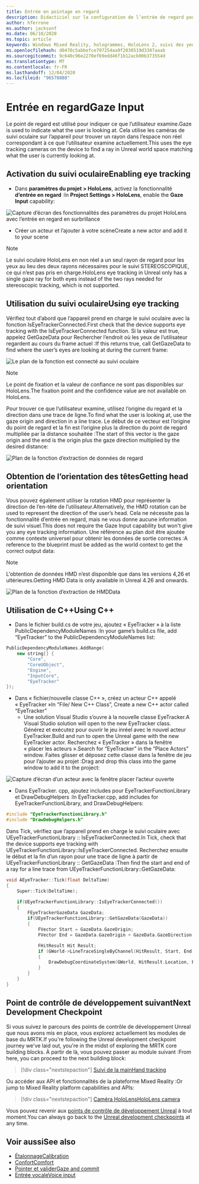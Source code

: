 ```yaml
---
title: Entrée en pointage en regard
description: Didacticiel sur la configuration de l’entrée de regard pour HoloLens et le moteur inréel
author: hferrone
ms.author: jacksonf
ms.date: 06/10/2020
ms.topic: article
keywords: Windows Mixed Reality, hologrammes, HoloLens 2, suivi des yeux, entrée de regard, affichage monté en tête, moteur non réel, casque de réalité mixte, casque de réalité mixte, casque de réalité virtuelle
ms.openlocfilehash: d0470c5abbefce797254aa9f2030519d3347aaab
ms.sourcegitcommit: 9c640c96e2270ef69edd46f1b12acb00b373554d
ms.translationtype: MT
ms.contentlocale: fr-FR
ms.lasthandoff: 12/04/2020
ms.locfileid: "96578888"
---
```

# <a name="gaze-input"></a><span data-ttu-id="327c3-104">Entrée en regard</span><span class="sxs-lookup"><span data-stu-id="327c3-104">Gaze Input</span></span>

<span data-ttu-id="327c3-105">Le point de regard est utilisé pour indiquer ce que l’utilisateur examine.</span><span class="sxs-lookup"><span data-stu-id="327c3-105">Gaze is used to indicate what the user is looking at.</span></span>  <span data-ttu-id="327c3-106">Cela utilise les caméras de suivi oculaire sur l’appareil pour trouver un rayon dans l’espace non réel correspondant à ce que l’utilisateur examine actuellement.</span><span class="sxs-lookup"><span data-stu-id="327c3-106">This uses the eye tracking cameras on the device to find a ray in Unreal world space matching what the user is currently looking at.</span></span>

## <a name="enabling-eye-tracking"></a><span data-ttu-id="327c3-107">Activation du suivi oculaire</span><span class="sxs-lookup"><span data-stu-id="327c3-107">Enabling eye tracking</span></span>

- <span data-ttu-id="327c3-108">Dans **paramètres du projet > HoloLens**, activez la fonctionnalité **d’entrée en regard** :</span><span class="sxs-lookup"><span data-stu-id="327c3-108">In **Project Settings > HoloLens**, enable the **Gaze Input** capability:</span></span>

![Capture d’écran des fonctionnalités des paramètres du projet HoloLens avec l’entrée en regard en surbrillance](images/unreal-gaze-img-01.png)

- <span data-ttu-id="327c3-110">Créer un acteur et l’ajouter à votre scène</span><span class="sxs-lookup"><span data-stu-id="327c3-110">Create a new actor and add it to your scene</span></span>

> [!NOTE] 
> <span data-ttu-id="327c3-111">Le suivi oculaire HoloLens en non réel a un seul rayon de regard pour les yeux au lieu des deux rayons nécessaires pour le suivi STEREOSCOPIQUE, ce qui n’est pas pris en charge.</span><span class="sxs-lookup"><span data-stu-id="327c3-111">HoloLens eye tracking in Unreal only has a single gaze ray for both eyes instead of the two rays needed for stereoscopic tracking, which is not supported.</span></span>

## <a name="using-eye-tracking"></a><span data-ttu-id="327c3-112">Utilisation du suivi oculaire</span><span class="sxs-lookup"><span data-stu-id="327c3-112">Using eye tracking</span></span>

<span data-ttu-id="327c3-113">Vérifiez tout d’abord que l’appareil prend en charge le suivi oculaire avec la fonction IsEyeTrackerConnected.</span><span class="sxs-lookup"><span data-stu-id="327c3-113">First check that the device supports eye tracking with the IsEyeTrackerConnected function.</span></span>  <span data-ttu-id="327c3-114">Si la valeur est true, appelez GetGazeData pour Rechercher l’endroit où les yeux de l’utilisateur regardent au cours du frame actuel :</span><span class="sxs-lookup"><span data-stu-id="327c3-114">If this returns true, call GetGazeData to find where the user’s eyes are looking at during the current frame:</span></span>

![Le plan de la fonction est connecté au suivi oculaire](images/unreal-gaze-img-02.png)

> [!NOTE]
> <span data-ttu-id="327c3-116">Le point de fixation et la valeur de confiance ne sont pas disponibles sur HoloLens.</span><span class="sxs-lookup"><span data-stu-id="327c3-116">The fixation point and the confidence value are not available on HoloLens.</span></span>

<span data-ttu-id="327c3-117">Pour trouver ce que l’utilisateur examine, utilisez l’origine du regard et la direction dans une trace de ligne.</span><span class="sxs-lookup"><span data-stu-id="327c3-117">To find what the user is looking at, use the gaze origin and direction in a line trace.</span></span>  <span data-ttu-id="327c3-118">Le début de ce vecteur est l’origine du point de regard et la fin est l’origine plus la direction du point de regard multipliée par la distance souhaitée :</span><span class="sxs-lookup"><span data-stu-id="327c3-118">The start of this vector is the gaze origin and the end is the origin plus the gaze direction multiplied by the desired distance:</span></span>

![Plan de la fonction d’extraction de données de regard](images/unreal-gaze-img-03.png)

## <a name="getting-head-orientation"></a><span data-ttu-id="327c3-120">Obtention de l’orientation des têtes</span><span class="sxs-lookup"><span data-stu-id="327c3-120">Getting head orientation</span></span>

<span data-ttu-id="327c3-121">Vous pouvez également utiliser la rotation HMD pour représenter la direction de l’en-tête de l’utilisateur.</span><span class="sxs-lookup"><span data-stu-id="327c3-121">Alternatively, the HMD rotation can be used to represent the direction of the user’s head.</span></span>  <span data-ttu-id="327c3-122">Cela ne nécessite pas la fonctionnalité d’entrée en regard, mais ne vous donne aucune information de suivi visuel.</span><span class="sxs-lookup"><span data-stu-id="327c3-122">This does not require the Gaze Input capability but won't give you any eye tracking information.</span></span>  <span data-ttu-id="327c3-123">Une référence au plan doit être ajoutée comme contexte universel pour obtenir les données de sortie correctes :</span><span class="sxs-lookup"><span data-stu-id="327c3-123">A reference to the blueprint must be added as the world context to get the correct output data:</span></span>

> [!NOTE]
> <span data-ttu-id="327c3-124">L’obtention de données HMD n’est disponible que dans les versions 4,26 et ultérieures.</span><span class="sxs-lookup"><span data-stu-id="327c3-124">Getting HMD Data is only available in Unreal 4.26 and onwards.</span></span>

![Plan de la fonction d’extraction de HMDData](images/unreal-gaze-img-04.png)

## <a name="using-c"></a><span data-ttu-id="327c3-126">Utilisation de C++</span><span class="sxs-lookup"><span data-stu-id="327c3-126">Using C++</span></span> 

- <span data-ttu-id="327c3-127">Dans le fichier build.cs de votre jeu, ajoutez « EyeTracker » à la liste PublicDependencyModuleNames :</span><span class="sxs-lookup"><span data-stu-id="327c3-127">In your game’s build.cs file, add “EyeTracker” to the PublicDependencyModuleNames list:</span></span>

```cpp
PublicDependencyModuleNames.AddRange(
    new string[] {
        "Core",
        "CoreUObject",
        "Engine",
        "InputCore",
        "EyeTracker"
});
```

- <span data-ttu-id="327c3-128">Dans « fichier/nouvelle classe C++ », créez un acteur C++ appelé « EyeTracker »</span><span class="sxs-lookup"><span data-stu-id="327c3-128">In “File/ New C++ Class”, Create a new C++ actor called “EyeTracker”</span></span>
    - <span data-ttu-id="327c3-129">Une solution Visual Studio s’ouvre à la nouvelle classe EyeTracker.</span><span class="sxs-lookup"><span data-stu-id="327c3-129">A Visual Studio solution will open to the new EyeTracker class.</span></span> <span data-ttu-id="327c3-130">Générez et exécutez pour ouvrir le jeu inréel avec le nouvel acteur EyeTracker.</span><span class="sxs-lookup"><span data-stu-id="327c3-130">Build and run to open the Unreal game with the new EyeTracker actor.</span></span>  <span data-ttu-id="327c3-131">Recherchez « EyeTracker » dans la fenêtre « placer les acteurs ».</span><span class="sxs-lookup"><span data-stu-id="327c3-131">Search for “EyeTracker” in the “Place Actors” window.</span></span>  <span data-ttu-id="327c3-132">Faites glisser et déposez cette classe dans la fenêtre de jeu pour l’ajouter au projet :</span><span class="sxs-lookup"><span data-stu-id="327c3-132">Drag and drop this class into the game window to add it to the project:</span></span>

![Capture d’écran d’un acteur avec la fenêtre placer l’acteur ouverte](images/unreal-gaze-img-06.png)

- <span data-ttu-id="327c3-134">Dans EyeTracker. cpp, ajoutez includes pour EyeTrackerFunctionLibrary et DrawDebugHelpers :</span><span class="sxs-lookup"><span data-stu-id="327c3-134">In EyeTracker.cpp, add includes for EyeTrackerFunctionLibrary, and DrawDebugHelpers:</span></span>

```cpp
#include "EyeTrackerFunctionLibrary.h"
#include "DrawDebugHelpers.h"
```

<span data-ttu-id="327c3-135">Dans Tick, vérifiez que l’appareil prend en charge le suivi oculaire avec UEyeTrackerFunctionLibrary :: IsEyeTrackerConnected.</span><span class="sxs-lookup"><span data-stu-id="327c3-135">In Tick, check that the device supports eye tracking with UEyeTrackerFunctionLibrary::IsEyeTrackerConnected.</span></span>  <span data-ttu-id="327c3-136">Recherchez ensuite le début et la fin d’un rayon pour une trace de ligne à partir de UEyeTrackerFunctionLibrary :: GetGazeData :</span><span class="sxs-lookup"><span data-stu-id="327c3-136">Then find the start and end of a ray for a line trace from UEyeTrackerFunctionLibrary::GetGazeData:</span></span>

```cpp
void AEyeTracker::Tick(float DeltaTime)
{
    Super::Tick(DeltaTime);

    if(UEyeTrackerFunctionLibrary::IsEyeTrackerConnected())
    {
        FEyeTrackerGazeData GazeData;
        if(UEyeTrackerFunctionLibrary::GetGazeData(GazeData))
        {
            FVector Start = GazeData.GazeOrigin;
            FVector End = GazeData.GazeOrigin + GazeData.GazeDirection * 100;

            FHitResult Hit Result;
            if (GWorld->LineTraceSingleByChannel(HitResult, Start, End, ECollisionChannel::ECC_Visiblity))
            {
                DrawDebugCoordinateSystem(GWorld, HitResult.Location, FQuat::Identity.Rotator(), 10);
            }
        }
    }
}
```

## <a name="next-development-checkpoint"></a><span data-ttu-id="327c3-137">Point de contrôle de développement suivant</span><span class="sxs-lookup"><span data-stu-id="327c3-137">Next Development Checkpoint</span></span>

<span data-ttu-id="327c3-138">Si vous suivez le parcours des points de contrôle de développement Unreal que nous avons mis en place, vous explorez actuellement les modules de base du MRTK.</span><span class="sxs-lookup"><span data-stu-id="327c3-138">If you're following the Unreal development checkpoint journey we've laid out, you're in the midst of exploring the MRTK core building blocks.</span></span> <span data-ttu-id="327c3-139">À partir de là, vous pouvez passer au module suivant :</span><span class="sxs-lookup"><span data-stu-id="327c3-139">From here, you can proceed to the next building block:</span></span> 

> [!div class="nextstepaction"]
> [<span data-ttu-id="327c3-140">Suivi de la main</span><span class="sxs-lookup"><span data-stu-id="327c3-140">Hand tracking</span></span>](unreal-hand-tracking.md)

<span data-ttu-id="327c3-141">Ou accéder aux API et fonctionnalités de la plateforme Mixed Reality :</span><span class="sxs-lookup"><span data-stu-id="327c3-141">Or jump to Mixed Reality platform capabilities and APIs:</span></span>

> [!div class="nextstepaction"]
> [<span data-ttu-id="327c3-142">Caméra HoloLens</span><span class="sxs-lookup"><span data-stu-id="327c3-142">HoloLens camera</span></span>](unreal-hololens-camera.md)

<span data-ttu-id="327c3-143">Vous pouvez revenir aux [points de contrôle de développement Unreal](unreal-development-overview.md#2-core-building-blocks) à tout moment.</span><span class="sxs-lookup"><span data-stu-id="327c3-143">You can always go back to the [Unreal development checkpoints](unreal-development-overview.md#2-core-building-blocks) at any time.</span></span>

## <a name="see-also"></a><span data-ttu-id="327c3-144">Voir aussi</span><span class="sxs-lookup"><span data-stu-id="327c3-144">See also</span></span>
* [<span data-ttu-id="327c3-145">Étalonnage</span><span class="sxs-lookup"><span data-stu-id="327c3-145">Calibration</span></span>](../../calibration.md)
* [<span data-ttu-id="327c3-146">Confort</span><span class="sxs-lookup"><span data-stu-id="327c3-146">Comfort</span></span>](../../design/comfort.md)
* [<span data-ttu-id="327c3-147">Pointer et valider</span><span class="sxs-lookup"><span data-stu-id="327c3-147">Gaze and commit</span></span>](../../design/gaze-and-commit.md)
* [<span data-ttu-id="327c3-148">Entrée vocale</span><span class="sxs-lookup"><span data-stu-id="327c3-148">Voice input</span></span>](../../out-of-scope/voice-design.md)
